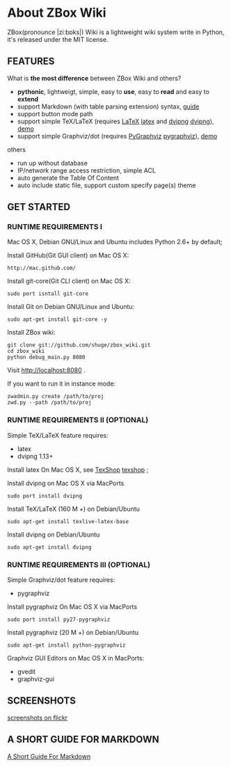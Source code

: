# About ZBox Wiki

ZBox(pronounce |ziːbɒks|) Wiki is a lightweight wiki system write in Python,  
it's released under the MIT license.

## FEATURES

What is **the most difference** between ZBox Wiki and others?

 * **pythonic**, lightweigt, simple, easy to **use**, easy to **read** and easy to **extend**
 * support Markdown (with table parsing extension) syntax, [guide](a-short-guide-for-markdown)
 * support button mode path
 * support simple TeX/LaTeX (requires [LaTeX] [latex] and [dvipng] [dvipng]), [demo](tex-in-zboxwiki)
 * support simple Graphviz/dot (requires [PyGraphviz] [pygraphviz]), [demo](dot-in-zboxwiki)

others

 * run up without database
 * IP/network range access restriction, simple ACL
 * auto generate the Table Of Content
 * auto include static file, support custom specify page(s) theme


## GET STARTED

### RUNTIME REQUIREMENTS I

Mac OS X, Debian GNU/Linux and Ubuntu includes Python 2.6+ by default;


Install GitHub(Git GUI client) on Mac OS X:

    http://mac.github.com/

Install git-core(Git CLI client) on Mac OS X:

    sudo port isntall git-core


Install Git on Debian GNU/Linux and Ubuntu:

    sudo apt-get install git-core -y


Install ZBox wiki:

    git clone git://github.com/shuge/zbox_wiki.git
    cd zbox_wiki
    python debug_main.py 8080

Visit [http://localhost:8080](http://localhost:8080) .


If you want to run it in instance mode:

    zwadmin.py create /path/to/proj
    zwd.py --path /path/to/proj


### RUNTIME REQUIREMENTS II (OPTIONAL)

Simple TeX/LaTeX feature requires:

 - latex
 - dvipng 1.13+


Install latex On Mac OS X, see [TexShop] [texshop] ;

Install dvipng on Mac OS X via MacPorts

    sudo port install dvipng


Install TeX/LaTeX (160 M +) on Debian/Ubuntu

    sudo apt-get install texlive-latex-base

Install dvipng on Debian/Ubuntu

    sudo apt-get install dvipng


### RUNTIME REQUIREMENTS III (OPTIONAL)

Simple Graphviz/dot feature requires:

 - pygraphviz


Install pygraphviz On Mac OS X via MacPorts

    sudo port install py27-pygraphviz


Install pygraphviz (20 M +) on Debian/Ubuntu

    sudo apt-get install python-pygraphviz


Graphviz GUI Editors on Mac OS X in MacPorts:

 * gvedit
 * graphviz-gui



## SCREENSHOTS

[screenshots on flickr](http://www.flickr.com/photos/71317153@N06/6445429383/in/set-72157628256603985/)



## A SHORT GUIDE FOR MARKDOWN


[A Short Guide For Markdown](a-short-guide-for-markdown)





[macports]: http://www.macports.org/install.php

[latex]: http://www.tug.org/texlive
[texlive]: http://www.tug.org/texlive
[texshop]: http://pages.uoregon.edu/koch/texshop

[dvipng]: http://savannah.nongnu.org/projects/dvipng

[pygraphviz]: http://networkx.lanl.gov/pygraphviz
